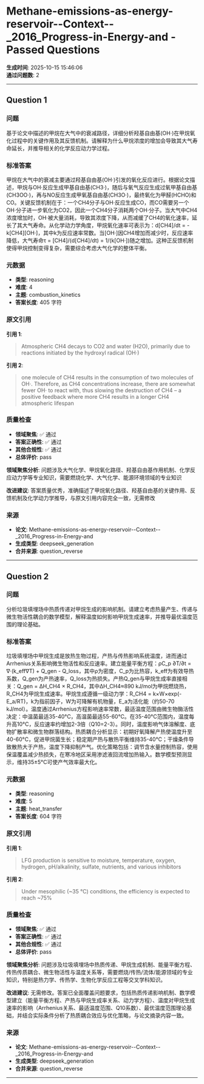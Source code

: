 # Methane-emissions-as-energy-reservoir--Context--_2016_Progress-in-Energy-and - Passed Questions

**生成时间**: 2025-10-15 15:46:06  
**通过问题数**: 2

---

## Question 1

### 问题

基于论文中描述的甲烷在大气中的衰减路径，详细分析羟基自由基(OH·)在甲烷氧化过程中的关键作用及其反馈机制。请解释为什么甲烷浓度的增加会导致其大气寿命延长，并推导相关的化学反应动力学过程。

### 标准答案

甲烷在大气中的衰减主要通过羟基自由基(OH·)引发的氧化反应进行。根据论文描述，甲烷与OH·反应生成甲基自由基(CH3·)，随后与氧气反应生成过氧甲基自由基(CH3OO·)，再与NO反应生成甲氧基自由基(CH3O·)，最终氧化为甲醛(HCHO)和CO。关键反馈机制在于：一个CH4分子与OH·反应生成CO，而CO需要另一个OH·分子进一步氧化为CO2，因此一个CH4分子消耗两个OH·分子。当大气中CH4浓度增加时，OH·被大量消耗，导致其浓度下降，从而减缓了CH4的氧化速率，延长了其大气寿命。从化学动力学角度，甲烷氧化速率可表示为：d[CH4]/dt = -k[CH4][OH·]，其中k为反应速率常数。当[OH·]因CH4增加而减少时，反应速率降低，大气寿命τ = [CH4]/(d[CH4]/dt) = 1/(k[OH·])随之增加。这种正反馈机制使得甲烷控制变得复杂，需要综合考虑大气化学的整体平衡。

### 元数据

- **类型**: reasoning
- **难度**: 4
- **主题**: combustion_kinetics
- **答案长度**: 405 字符

### 原文引用

**引用 1**:
> Atmospheric CH4 decays to CO2 and water (H2O), primarily due to reactions initiated by the hydroxyl radical (OH·)

**引用 2**:
> one molecule of CH4 results in the consumption of two molecules of OH·. Therefore, as CH4 concentrations increase, there are somewhat fewer OH· to react with, thus slowing the destruction of CH4 – a positive feedback where more CH4 results in a longer CH4 atmospheric lifespan

### 质量检查

- **领域聚焦**: ✅ 通过
- **答案正确性**: ✅ 通过
- **其他合规性**: ✅ 通过
- **总体评价**: pass

**领域聚焦分析**: 问题涉及大气化学、甲烷氧化路径、羟基自由基作用机制、化学反应动力学等专业知识，需要燃烧化学、大气化学、能源环境领域的专业知识

**改进建议**: 答案质量优秀，准确描述了甲烷氧化路径、羟基自由基的关键作用、反馈机制及化学动力学推导，与原文引用内容完全一致，无需修改

### 来源

- **论文**: Methane-emissions-as-energy-reservoir--Context--_2016_Progress-in-Energy-and
- **生成类型**: deepseek_generation
- **合并来源**: question_reverse

---

## Question 2

### 问题

分析垃圾填埋场中热质传递对甲烷生成的影响机制。请建立考虑热量产生、传递与微生物活性耦合的数学模型，解释温度如何影响甲烷生成速率，并推导最优温度范围的理论基础。

### 标准答案

垃圾填埋场中甲烷生成是放热生物过程，产热与传热影响系统温度，进而通过Arrhenius关系影响微生物活性和反应速率。建立能量平衡方程：ρC_p ∂T/∂t = ∇·(k_eff∇T) + Q_gen - Q_loss，其中ρ为密度，C_p为比热容，k_eff为有效导热系数，Q_gen为产热速率，Q_loss为热损失。产热Q_gen与甲烷生成率直接相关：Q_gen = ΔH_CH4 × R_CH4，其中ΔH_CH4≈890 kJ/mol为甲烷燃烧热，R_CH4为甲烷生成速率。甲烷生成遵循一级动力学：R_CH4 = k×W×exp(-E_a/RT)，k为指前因子，W为可降解有机物量，E_a为活化能（约50-70 kJ/mol）。温度通过Arrhenius方程影响速率常数，最适温度范围由微生物酶活性决定：中温菌最适35-40°C，高温菌最适55-60°C。在35-40°C范围内，温度每升高10°C，反应速率约增加2-3倍（Q10=2-3）。同时，温度影响气体溶解度、底物扩散率和微生物群落结构。热质耦合分析显示：初期好氧降解产热使温度升至40-60°C，促进甲烷菌生长；稳定期产热与散热平衡维持35-40°C；干燥条件导致散热大于产热，温度下降抑制产气。优化策略包括：调节含水量控制热容，使用保温覆盖减少热损失，在寒冷地区采用渗滤液回流增加热输入。数学模型预测显示，维持35±5°C可使产气效率最大化。

### 元数据

- **类型**: reasoning
- **难度**: 5
- **主题**: heat_transfer
- **答案长度**: 604 字符

### 原文引用

**引用 1**:
> LFG production is sensitive to moisture, temperature, oxygen, hydrogen, pH/alkalinity, sulfate, nutrients, and various inhibitors

**引用 2**:
> Under mesophilic (~35 °C) conditions, the efficiency is expected to reach ~75%

### 质量检查

- **领域聚焦**: ✅ 通过
- **答案正确性**: ✅ 通过
- **其他合规性**: ✅ 通过
- **总体评价**: pass

**领域聚焦分析**: 问题涉及垃圾填埋场中热质传递、甲烷生成机制、能量平衡方程、传热传质耦合、微生物活性与温度关系等，需要燃烧/传热/流体/能源领域的专业知识，特别是热力学、传热学、生物化学反应工程等交叉学科知识。

**改进建议**: 无需修改。答案已全面覆盖问题要求，包括热质传递影响机制、数学模型建立（能量平衡方程、产热与甲烷生成率关系、动力学方程）、温度对甲烷生成速率的影响（Arrhenius关系、最适温度范围、Q10系数）、最优温度范围理论基础，并结合实际条件分析了热质耦合效应与优化策略，与论文摘录内容一致。

### 来源

- **论文**: Methane-emissions-as-energy-reservoir--Context--_2016_Progress-in-Energy-and
- **生成类型**: deepseek_generation
- **合并来源**: question_reverse

---

